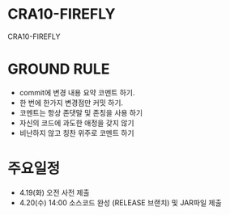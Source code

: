 # CRA10-FIREFLY
CRA10-FIREFLY

# GROUND RULE
- commit에 변경 내용 요약 코멘트 하기.
- 한 번에 한가지 변경점만 커밋 하기.
- 코멘트는 항상 존댓말 및 존칭을 사용 하기
- 자신의 코드에 과도한 애정을 갖지 않기
- 비난하지 않고 칭찬 위주로 코멘트 하기

# 주요일정
- 4.19(화) 오전 사전 제출
- 4.20(수) 14:00 소스코드 완성 (RELEASE 브랜치) 및 JAR파일 제출 
